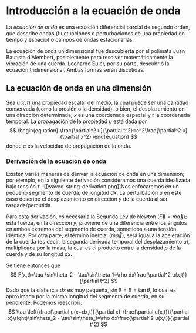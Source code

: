 # Introducción a la ecuación de onda
La *ecuación de onda* es una ecuación diferencial parcial de segundo orden, que describe ondas (fluctuaciones o perturbaciones de una propiedad en tiempo y espacio) o campos de ondas estacionarias.

La ecuación de onda unidimensional fue descubierta por el polímata Juan Bautista d'Alembert, posiblemente para resolver matemáticamente la vibración de una cuerda. Leonardo Euler, por su parte, descubrió la ecuación tridimensional. Ambas formas serán discutidas.
## La ecuación de onda en una dimensión
Sea $u(x,t)$ una propiedad escalar del medio, la cual puede ser una cantidad conservada (como la presión o la densidad), o bien, el desplazamiento en una dirección determinada; $x$ es una coordenada espacial y $t$ la coordenada temporal. La propagación de la propiedad $u$ está dada por 
$$
\begin{equation}
\frac{\partial^2 u}{\partial t^2}=c^2\frac{\partial^2 u}{\partial x^2}
\end{equation}
$$ donde $c$ es la velocidad de propagación de la onda.

### Derivación de la ecuación de onda
Existen varias maneras de derivar la ecuación de onda en una dimensión; por ejemplo, en la siguiente derivación consideramos una cuerda idealizada bajo tensión $\tau$. ![[waveq-string-derivation.png]]Nos enfocaremos en un pequeño segmento de cuerda, de longitud $dx$. La perturbación $u$ en este caso describe el desplazamiento en dirección $y$ de la cuerda al ser rasgada/percutida. 

Para esta derivación, es necesaria la Segunda Ley de Newton ($\vec{F}=m\vec{a}$); esta fuerza, en la dirección $y$, proviene de una diferencia entre los ángulos en ambos extremos del segmento de cuerda, sometidos a una tensión idéntica. Por otra parte, el término inercial ($m\vec{a}$), será igual a la aceleración de la cuerda (es decir, la segunda derivada temporal del desplazamiento $u$), multiplicada por la masa, la cual es el producto entre la densidad $\rho$ de la cuerda y de su longitud $dx$. 

Se tiene entonces que
$$
F(x,t)=\tau \sin\theta_2 - \tau\sin\theta_1=\rho dx\frac{\partial^2 u(x,t)}{\partial t^2}
$$
Dado que la distancia $dx$ es muy pequeña, $\sin \theta=\theta=\tan \theta$, lo cual es aproximado por la misma longitud del segmento de cuerda, en su pendiente. Podemos reescribir:
$$
\tau \left(\frac{\partial u(x+dx,t)}{\partial x}-\frac{\partial u(x,t)}{\partial x}\right)\sin\theta_2 - \tau\sin\theta_1=\rho dx\frac{\partial^2 u(x,t)}{\partial t^2}
$$
